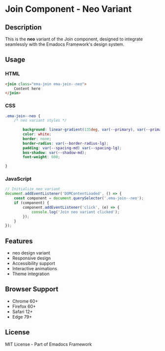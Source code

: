 # Join Component - Neo Variant

## Description
This is the **neo** variant of the Join component, designed to integrate seamlessly with the Emadocs Framework's design system.

## Usage

### HTML
```html
<join class="ema-join ema-join--neo">
    Content here
</join>
```

### CSS
```css
.ema-join--neo {
    /* neo variant styles */
    
        background: linear-gradient(135deg, var(--primary), var(--primary-dark));
        color: white;
        border: none;
        border-radius: var(--border-radius-lg);
        padding: var(--spacing-md) var(--spacing-lg);
        box-shadow: var(--shadow-md);
        font-weight: 600;
    
}
```

### JavaScript
```javascript
// Initialize neo variant
document.addEventListener('DOMContentLoaded', () => {
    const component = document.querySelector('.ema-join--neo');
    if (component) {
        component.addEventListener('click', (e) => {
            console.log('Join neo variant clicked');
        });
    }
});
```

## Features
- neo design variant
- Responsive design
- Accessibility support
- Interactive animations
- Theme integration

## Browser Support
- Chrome 60+
- Firefox 60+
- Safari 12+
- Edge 79+

## License
MIT License - Part of Emadocs Framework
